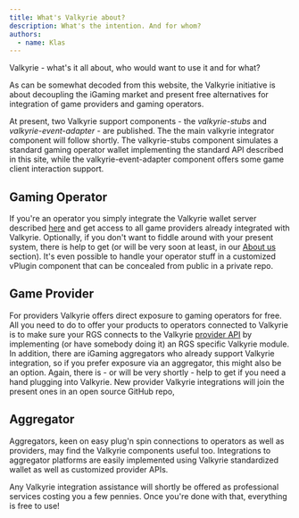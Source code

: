 ```yaml
---
title: What's Valkyrie about?
description: What's the intention. And for whom?
authors:
  - name: Klas
---
```


Valkyrie - what's it all about, who would want to use it and for what?
<!--truncate-->

As can be somewhat decoded from this website, the Valkyrie initiative is about decoupling the iGaming market and present free alternatives for integration of game providers and gaming operators.

At present, two Valkyrie support components - the *valkyrie-stubs* and *valkyrie-event-adapter* - are published. The the main valkyrie integrator component will follow shortly.
The valkyrie-stubs component simulates a standard gaming operator wallet implementing the standard API described in this site, while the valkyrie-event-adapter component offers some game client interaction support.

## Gaming Operator
If you're an operator you simply integrate the Valkyrie wallet server described [here](https://valkyrie.bet/docs/wallet/valkyrie-pam-api) and get access to all game providers already integrated with Valkyrie. Optionally, if you don't want to fiddle around with your present system, there is help to get (or will be very soon at least, in our [About us](https://valkyrie.bet/about-us) section). It's even possible to handle your operator stuff in a customized vPlugin component that can be concealed from public in a private repo.

## Game Provider
For providers Valkyrie offers direct exposure to gaming operators for free. All you need to do to offer your products to operators connected to Valkyrie is to make sure your RGS connects to the Valkyrie [provider API](https://valkyrie.bet/docs/providerApis/valkyrie-provider-api) by implementing (or have somebody doing it) an RGS specific Valkyrie module. In addition, there are iGaming aggregators who already support Valkyrie integration, so if you prefer exposure via an aggregator, this might also be an option. Again, there is - or will be very shortly - help to get if you need a hand plugging into Valkyrie. New provider Valkyrie integrations will join the present ones in an open source GitHub repo,

## Aggregator
Aggregators, keen on easy plug'n spin connections to operators as well as providers, may find the Valkyrie components useful too. Integrations to aggregator platforms are easily implemented using Valkyrie standardized wallet as well as customized provider APIs.

Any Valkyrie integration assistance will shortly be offered as professional services costing you a few pennies. Once you're done with that, everything is free to use!